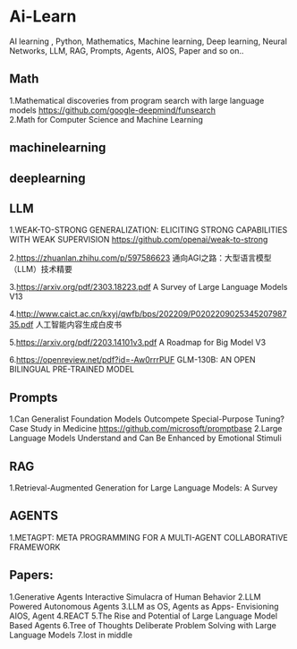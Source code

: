 # Ai-Learn
AI learning , Python, Mathematics, Machine learning, Deep learning, Neural Networks, LLM, RAG, Prompts, Agents, AIOS, Paper and so on..

## Math

1.Mathematical discoveries from program search with large language models https://github.com/google-deepmind/funsearch  
2.Math for Computer Science and Machine Learning  

## machinelearning

## deeplearning

## LLM

1.WEAK-TO-STRONG GENERALIZATION: ELICITING STRONG CAPABILITIES WITH WEAK SUPERVISION  https://github.com/openai/weak-to-strong

2.https://zhuanlan.zhihu.com/p/597586623   通向AGI之路：大型语言模型（LLM）技术精要

3.https://arxiv.org/pdf/2303.18223.pdf   A Survey of Large Language Models V13

4.http://www.caict.ac.cn/kxyj/qwfb/bps/202209/P020220902534520798735.pdf  人工智能内容生成白皮书

5.https://arxiv.org/pdf/2203.14101v3.pdf  A Roadmap for Big Model V3 

6.https://openreview.net/pdf?id=-Aw0rrrPUF GLM-130B: AN OPEN BILINGUAL PRE-TRAINED MODEL

## Prompts

1.Can Generalist Foundation Models Outcompete Special-Purpose Tuning? Case Study in Medicine   https://github.com/microsoft/promptbase
2.Large Language Models Understand and Can Be Enhanced by Emotional Stimuli 

## RAG

1.Retrieval-Augmented Generation for Large Language Models: A Survey  

## AGENTS
1.METAGPT: META PROGRAMMING FOR A MULTI-AGENT COLLABORATIVE FRAMEWORK

## Papers:
1.Generative Agents Interactive Simulacra of Human Behavior
2.LLM Powered Autonomous Agents
3.LLM as OS, Agents as Apps- Envisioning AIOS, Agent
4.REACT
5.The Rise and Potential of Large Language Model Based Agents
6.Tree of Thoughts Deliberate Problem Solving with Large Language Models
7.lost in middle
